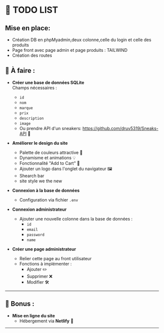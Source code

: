 
# 🚀 TODO LIST 
## Mise en place:
  - Création DB en phpMyadmin,deux colonne,celle du login et celle des produits
  - Page front avec page admin et page produits : TAILWIND
  - Création des routes

## 📌 À faire :

- **Créer une base de données SQLite**  
  Champs nécessaires :  
  - `id`  
  - `nom`  
  - `marque`  
  - `prix`  
  - `description`  
  - `image`
  - Ou prendre API d'un sneakers: https://github.com/druv5319/Sneaks-API 🚀
- **Améliorer le design du site**  
  - Palette de couleurs attractive 🎨  
  - Dynamisme et animations 💡  
  - Fonctionnalité "Add to Cart" 🛒  
  - Ajouter un logo dans l'onglet du navigateur 🖼️  
  - Shearch bar
  - site style we the new 


- **Connexion à la base de données**  
  - Configuration via fichier `.env`  

- **Connexion administrateur**  
  - Ajouter une nouvelle colonne dans la base de données :  
    - `id`  
    - `email`  
    - `password`  
    - `name`  

- **Créer une page administrateur**  
  - Relier cette page au front utilisateur  
  - Fonctions à implémenter :  
    - Ajouter ✏️  
    - Supprimer ❌  
    - Modifier 🛠️  

---

## 🌟 Bonus :

- **Mise en ligne du site**  
  - Hébergement via **Netlify** 🚀  

---

